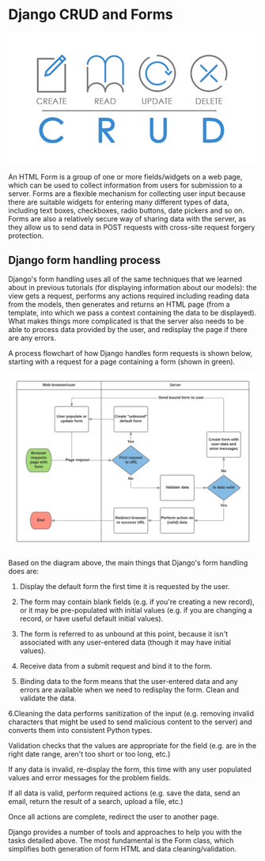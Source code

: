 # Django CRUD and Forms
![image](../image/crud1.png)

An HTML Form is a group of one or more fields/widgets on a web page, which can be used to collect information from users for submission to a server. Forms are a flexible mechanism for collecting user input because there are suitable widgets for entering many different types of data, including text boxes, checkboxes, radio buttons, date pickers and so on. Forms are also a relatively secure way of sharing data with the server, as they allow us to send data in POST requests with cross-site request forgery protection.

## Django form handling process
Django's form handling uses all of the same techniques that we learned about in previous tutorials (for displaying information about our models): the view gets a request, performs any actions required including reading data from the models, then generates and returns an HTML page (from a template, into which we pass a context containing the data to be displayed). What makes things more complicated is that the server also needs to be able to process data provided by the user, and redisplay the page if there are any errors.

A process flowchart of how Django handles form requests is shown below, starting with a request for a page containing a form (shown in green).

![image2](../image/crud2.png)

Based on the diagram above, the main things that Django's form handling does are:

 1. Display the default form the first time it is requested by the user.

 2. The form may contain blank fields (e.g. if you're creating a new record), or it may be pre-populated with initial values (e.g. if you are changing a record, or have useful default initial values).

 3. The form is referred to as unbound at this point, because it isn't associated with any user-entered data (though it may have initial values).

 4. Receive data from a submit request and bind it to the form.

 5. Binding data to the form means that the user-entered data and any errors are available when we need to redisplay the form.
Clean and validate the data.

 6.Cleaning the data performs sanitization of the input (e.g. removing invalid characters that might be used to send malicious content to the server) and converts them into consistent Python types.

Validation checks that the values are appropriate for the field (e.g. are in the right date range, aren't too short or too long, etc.)

If any data is invalid, re-display the form, this time with any user populated values and error messages for the problem fields.

If all data is valid, perform required actions (e.g. save the data, send an email, return the result of a search, upload a file, etc.)

Once all actions are complete, redirect the user to another page.

Django provides a number of tools and approaches to help you with the tasks detailed above. The most fundamental is the Form class, which simplifies both generation of form HTML and data cleaning/validation.